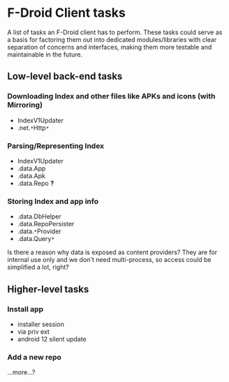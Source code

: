 # F-Droid Client tasks

A list of tasks an F-Droid client has to perform. These tasks could serve as a basis for factoring them out into dedicated modules/libraries with clear separation of concerns and interfaces, making them more testable and maintainable in the future.

## Low-level back-end tasks

### Downloading Index and other files like APKs and icons (with Mirroring)

   * IndexV1Updater
   * .net.`*`Http`*`

### Parsing/Representing Index

   * IndexV1Updater
   * .data.App
   * .data.Apk
   * .data.Repo **?**

### Storing Index and app info

   * .data.DbHelper
   * .data.RepoPersister
   * .data.`*`Provider
   * .data.Query`*`

Is there a reason why data is exposed as content providers? They are for internal use only and we don't need multi-process, so access could be simplified a lot, right?

## Higher-level tasks

### Install app

   * installer session
   * via priv ext
   * android 12 silent update

### Add a new repo

...more...?

